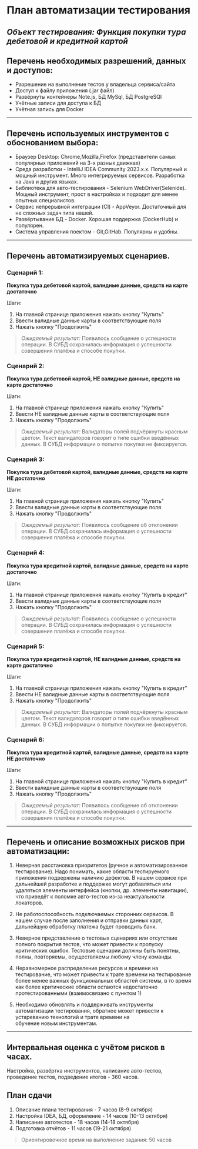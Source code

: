 # План автоматизации тестирования

## *Объект тестирования: Функция покупки тура дебетовой и кредитной картой*


## **Перечень необходимых разрешений, данных и доступов:**

- Разрешение на выполнение тестов у владельца сервиса/сайта
- Доступ к файлу приложения (.jar файл)
- Развёрнуты контейнеры Note.js, БД MySql, БД PostgreSQl
- Учётные записи для доступа к БД
- Учётная запись для Docker

***

## **Перечень используемых инструментов с обоснованием выбора:**

- Браузер Desktop: Chrome,Mozilla,Firefox (представители самых популярных приложений на 3-х разных движках)
- Среда разработки - IntelliJ IDEA Community 2023.x.x. Популярный и мощный инструмент. Много интегрируемых сервисов. Разработка на Java и других языках.
- Библиотека для авто-тестирования - Selenium WebDriver(Selenide). Мощный инструмент, прост в настройках и подходит для менее опытных специалистов.
- Сервис непрерывной интеграции (CI) - AppVeyor. Достаточный для не сложных задач типа нашей.
- Развёртывание БД - Docker. Хорошая поддержка (DockerHub) и популярен.
- Система управления поектом - Git,GitHab. Популярны и удобны.

***

## **Перечень автоматизируемых сценариев.**

### Сценарий 1: ###
**Покупка тура дебетовой картой, валидные данные, средств на карте достаточно**

Шаги:
1. На главной странице приложения нажать кнопку "Купить"
2. Ввести валидные данные карты в соответствующие поля
3. Нажать кнопку "Продолжить"

> *Ожидаемый результат:* Появилось сообщение о успешности операции. В СУБД сохранилась
> информация о успешности совершения платёжа и способе покупки.

### Сценарий 2: ###
**Покупка тура дебетовой картой, НЕ валидные данные, средств на карте достаточно**

Шаги:
1. На главной странице приложения нажать кнопку "Купить"
2. Ввести НЕ валидные данные карты в соответствующие поля
3. Нажать кнопку "Продолжить"

> *Ожидаемый результат:* Валидаторы полей подчёркнуты красным цветом.
> Текст валидаторов говорит о типе ошибки введённых данных. В СУБД информации
> о попытке покупки не фиксируется.

### Сценарий 3: ### 
**Покупка тура дебетовой картой, валидные данные, средств на карте НЕ достаточно**

Шаги:
1. На главной странице приложения нажать кнопку "Купить"
2. Ввести валидные данные карты в соответствующие поля
3. Нажать кнопку "Продолжить"
> *Ожидаемый результат:* Появилось сообщение об отклонении операции.
> В СУБД сохранилась информация о успешности совершения платёжа и способе покупки.

### Сценарий 4: ###
**Покупка тура кредитной картой, валидные данные, средств на карте достаточно**

Шаги:
1. На главной странице приложения нажать кнопку "Купить в кредит"
2. Ввести валидные данные карты в соответствующие поля
3. Нажать кнопку "Продолжить"

> *Ожидаемый результат:* Появилось сообщение о успешности операции. В СУБД сохранилась
> информация о успешности совершения платёжа и способе покупки.

### Сценарий 5: ###
**Покупка тура кредитной картой, НЕ валидные данные, средств на карте достаточно**

Шаги:
1. На главной странице приложения нажать кнопку "Купить в кредит"
2. Ввести НЕ валидные данные карты в соответствующие поля
3. Нажать кнопку "Продолжить"

> *Ожидаемый результат:* Валидаторы полей подчёркнуты красным цветом.
> Текст валидаторов говорит о типе ошибки введённых данных. В СУБД информации
> о попытке покупки не фиксируется.

### Сценарий 6: ### 
**Покупка тура кредитной картой, валидные данные, средств на карте НЕ достаточно**

Шаги:
1. На главной странице приложения нажать кнопку "Купить в кредит"
2. Ввести валидные данные карты в соответствующие поля
3. Нажать кнопку "Продолжить"
> *Ожидаемый результат:* Появилось сообщение об отклонении операции.
> В СУБД сохранилась информация о успешности совершения платёжа и способе покупки.

***

## **Перечень и описание возможных рисков при автоматизации:**

1. Неверная расстановка приоритетов (ручное и автоматизированное тестирование).
   Надо понимать, какие области тестируемого приложения подвержены наличию дефектов.
   В нашем сервисе при дальнейшей разработке и поддержке могут добавляться
   или удаляться элементы интерфейса (кнопки, др. элементы навигации), что приведёт к поломке
   авто-тестов из-за неактуальности локаторов.
2. Не работоспособность подключаемых сторонних сервисов. В нашем случае после заполнения и отправки
   данных карт, дальнейшую обработку платежа будет проводить банк.

3. Неверное представление о тестовых сценариях или отсутствие полного покрытия тестов, что может привести к пропуску критических ошибок.
   Тестовые сценарии должны быть понятны, полны, повторяемы, осуществляемы любому члену команды.

4. Неравномерное распределение ресурсов и времени на тестирование, что может привести к трате времени на тестирование более менее важных функциональных       областей системы, в то время как более критические области остаются недостаточно протестированными (взаимосвязано с пунктом 1)

5. Необходимо обновлять и поддерживать инструменты автоматизации тестирования, обратное может привести к устареванию технологий и трате времени на   
   обучение новым инструментам.

***

## **Интервальная оценка с учётом рисков в часах.**
Настройка, развёртка инструментов, написание авто-тестов, проведение тестов,
подведение итогов - 360 часов.

## **План сдачи**
1. Описание плана тестирования - 7 часов (8-9 октября)
2. Настройка IDEA, БД, оформление - 14 часов (10-13 октября)
3. Написание автотестов - 18 часов (14-18 октября)
4. Подготовка отчётов - 11 часов (19-21 октября)

> Ориентировочное время на выполнение задания: 50 часов